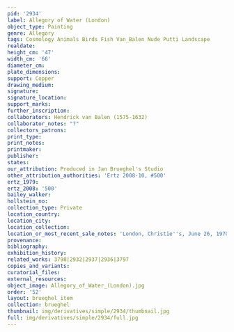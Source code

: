 ```yaml
---
pid: '2934'
label: Allegory of Water (London)
object_type: Painting
genre: Allegory
tags: Cosmology Animals Birds Fish Van_Balen Nude Putti Landscape
realdate: 
height_cm: '47'
width_cm: '66'
diameter_cm: 
plate_dimensions: 
support: Copper
drawing_medium: 
signature: 
signature_location: 
support_marks: 
further_inscription: 
collaborators: Hendrick van Balen (1575-1632)
collaborator_notes: "?"
collectors_patrons: 
print_type: 
print_notes: 
printmaker: 
publisher: 
states: 
our_attribution: Produced in Jan Brueghel's Studio
other_attribution_authorities: 'Ertz 2008-10, #500'
ertz_1979: 
ertz_2008: '500'
bailey_walker: 
hollstein_no: 
collection_type: Private
location_country: 
location_city: 
location_collection: 
location_or_most_recent_sale_notes: 'London, Christie''s, June 26, 1970, inv. #50'
provenance: 
bibliography: 
exhibition_history: 
related_works: 3798|2932|2937|2936|3797
copies_and_variants: 
curatorial_files: 
external_resources: 
object_image: Allegory_of_Water_(London).jpg
order: '52'
layout: brueghel_item
collection: brueghel
thumbnail: img/derivatives/simple/2934/thumbnail.jpg
full: img/derivatives/simple/2934/full.jpg
---
```

